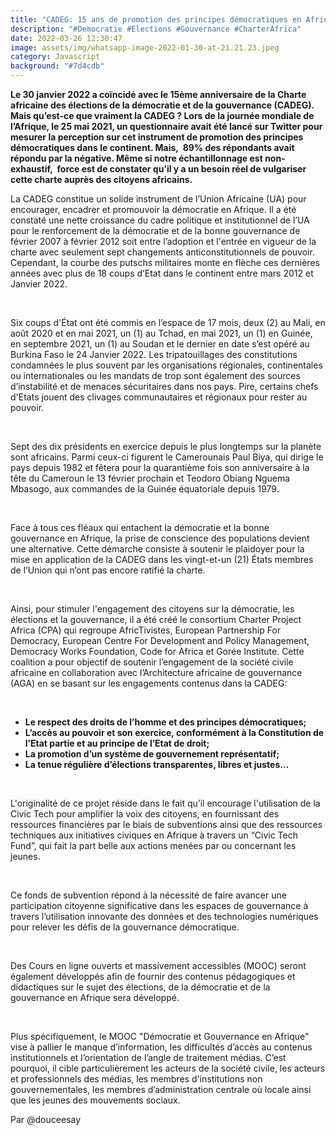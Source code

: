 ```yaml
---
title: "CADEG: 15 ans de promotion des principes démocratiques en Afrique"
description: "#Democratie #Elections #Gouvernance #CharterAfrica"
date: 2022-03-26 12:30:47
image: assets/img/whatsapp-image-2022-01-30-at-21.21.23.jpeg
category: Javascript
background: "#7d4cdb"
---
```

**Le 30 janvier 2022 a coïncidé avec le 15ème anniversaire de la Charte africaine des élections de la démocratie et de la gouvernance (CADEG). Mais qu’est-ce que vraiment la CADEG ? Lors de la journée mondiale de l’Afrique, le 25 mai 2021, un questionnaire avait été lancé sur Twitter pour mesurer la perception sur cet instrument de promotion des principes démocratiques dans le continent. Mais,  89% des répondants avait répondu par la négative. Même si notre échantillonnage est non-exhaustif,  force est de constater qu’il y a un besoin réel de vulgariser cette charte auprès des citoyens africains.**

La CADEG constitue un solide instrument de l’Union Africaine (UA) pour encourager, encadrer et promouvoir la démocratie en Afrique. Il a été constaté une nette croissance du cadre politique et institutionnel de l’UA pour le renforcement de la démocratie et de la bonne gouvernance de février 2007 à février 2012 soit entre l’adoption et l'entrée en vigueur de la charte avec seulement sept changements anticonstitutionnels de pouvoir. Cependant, la courbe des putschs militaires monte en flèche ces dernières années avec plus de 18 coups d’Etat dans le continent entre mars 2012 et Janvier 2022. 

 

Six coups d'État ont été commis en l’espace de 17 mois, deux (2) au Mali, en août 2020 et en mai 2021, un (1) au Tchad, en mai 2021, un (1) en Guinée, en septembre 2021, un (1) au Soudan et le dernier en date s’est opéré au Burkina Faso le 24 Janvier 2022. Les tripatouillages des constitutions condamnées le plus souvent par les organisations régionales, continentales ou internationales ou les mandats de trop sont également des sources d’instabilité et de menaces sécuritaires dans nos pays. Pire, certains chefs d'Etats jouent des clivages communautaires et régionaux pour rester au pouvoir. 

 

Sept des dix présidents en exercice depuis le plus longtemps sur la planète sont africains. Parmi ceux-ci figurent le Camerounais Paul Biya, qui dirige le pays depuis 1982 et fêtera pour la quarantième fois son anniversaire à la tête du Cameroun le 13 février prochain et Teodoro Obiang Nguema Mbasogo, aux commandes de la Guinée équatoriale depuis 1979.

 

Face à tous ces fléaux qui entachent la démocratie et la bonne gouvernance en Afrique, la prise de conscience des populations devient une alternative. Cette démarche consiste à soutenir le plaidoyer pour la mise en application de la CADEG dans les vingt-et-un (21) États membres de l’Union qui n’ont pas encore ratifié la charte. 

 

Ainsi, pour stimuler l'engagement des citoyens sur la démocratie, les élections et la gouvernance, il a été créé le consortium Charter Project Africa (CPA) qui regroupe AfricTivistes, European Partnership For Democracy, European Centre For Development and Policy Management, Democracy Works Foundation, Code for Africa et Gorée Institute. Cette coalition a pour objectif de soutenir l’engagement de la société civile africaine en collaboration avec l’Architecture africaine de gouvernance (AGA) en se basant sur les engagements contenus dans la CADEG:

 

* **Le respect des droits de l’homme et des principes démocratiques;**
* **L’accès au pouvoir et son exercice, conformément à la Constitution de l’Etat partie et au principe de l’Etat de droit;**
* **La promotion d’un système de gouvernement représentatif;**
* **La tenue régulière d’élections transparentes, libres et justes…**

 

L'originalité de ce projet réside dans le fait qu’il encourage l'utilisation de la Civic Tech pour amplifier la voix des citoyens, en fournissant des ressources financières par le biais de subventions ainsi que des ressources techniques aux initiatives civiques en Afrique à travers un “Civic Tech Fund”, qui fait la part belle aux actions menées par ou concernant les jeunes. 

 

Ce fonds de subvention répond à la nécessité de faire avancer une participation citoyenne significative dans les espaces de gouvernance à travers l’utilisation innovante des données et des technologies numériques pour relever les défis de la gouvernance démocratique. 

 

Des Cours en ligne ouverts et massivement accessibles (MOOC) seront également développés afin de fournir des contenus pédagogiques et didactiques sur le sujet des élections, de la démocratie et de la gouvernance en Afrique sera développé.

 

Plus spécifiquement, le MOOC "Démocratie et Gouvernance en Afrique" vise à pallier le manque d’information, les difficultés d’accès au contenus institutionnels et l’orientation de l’angle de traitement médias. C’est pourquoi, il cible particulièrement les acteurs de la société civile, les acteurs et professionnels des médias, les membres d'institutions non gouvernementales, les membres d’administration centrale où locale ainsi que les jeunes des mouvements sociaux.

<!--EndFragment-->



Par <!--StartFragment-->@douceesay

<!--EndFragment-->